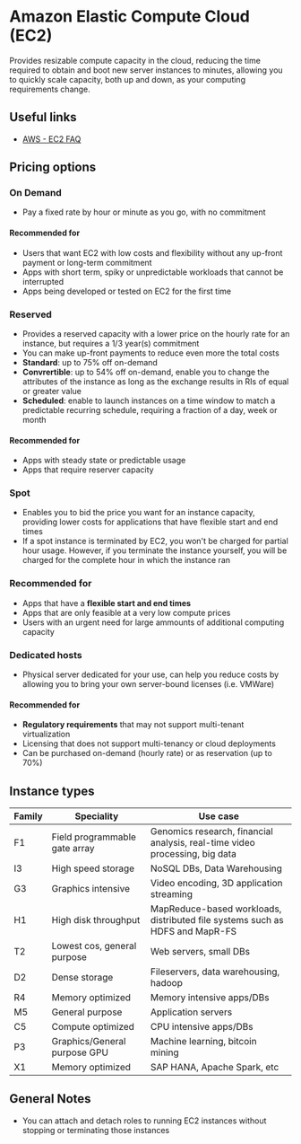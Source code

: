 # Amazon Elastic Compute Cloud (EC2)
Provides resizable compute capacity in the cloud, reducing the time required to obtain and boot new server instances to minutes, allowing you to quickly scale capacity, both up and down, as your computing requirements change.


## Useful links
- [AWS - EC2 FAQ](https://aws.amazon.com/ec2/faqs/)

## Pricing options
### On Demand
- Pay a fixed rate by hour or minute as you go, with no commitment

#### Recommended for
- Users that want EC2 with low costs and flexibility without any up-front payment or long-term commitment
- Apps with short term, spiky or unpredictable workloads that cannot be interrupted
- Apps being developed or tested on EC2 for the first time

### Reserved
- Provides a reserved capacity with a lower price on the hourly rate for an instance, but requires a 1/3 year(s) commitment
- You can make up-front payments to reduce even more the total costs
- **Standard**: up to 75% off on-demand
- **Convrertible**: up to 54% off on-demand, enable you to change the attributes of the instance as long as the exchange results in RIs of equal or greater value
- **Scheduled**: enable to launch instances on a time window to match a predictable recurring schedule, requiring a fraction of a day, week or month

#### Recommended for
- Apps with steady state or predictable usage
- Apps that require reserver capacity
 
### Spot
- Enables you to bid the price you want for an instance capacity, providing lower costs for applications that have flexible start and end times
- If a spot instance is terminated by EC2, you won't be charged for partial hour usage. However, if you terminate the instance yourself, you will be charged for the complete hour in which the instance ran

### Recommended for
- Apps that have a **flexible start and end times**
- Apps that are only feasible at a very low compute prices
- Users with an urgent need for large ammounts of additional computing capacity

### Dedicated hosts
- Physical server dedicated for your use, can help you reduce costs by allowing you to bring your own server-bound licenses (i.e. VMWare)

#### Recommended for
- **Regulatory requirements** that may not support multi-tenant virtualization
- Licensing that does not support multi-tenancy or cloud deployments
- Can be purchased on-demand (hourly rate) or as reservation (up to 70%)

## Instance types
|Family|Speciality|Use case|
|--|--|--|
|F1|Field programmable gate array|Genomics research, financial analysis, real-time video processing, big data|
|I3|High speed storage|NoSQL DBs, Data Warehousing|
|G3|Graphics intensive|Video encoding, 3D application streaming|
|H1|High disk throughput|MapReduce-based workloads, distributed file systems such as HDFS and MapR-FS|
|T2|Lowest cos, general purpose|Web servers, small DBs|
|D2|Dense storage|Fileservers, data warehousing, hadoop|
|R4|Memory optimized|Memory intensive apps/DBs|
|M5|General purpose|Application servers|
|C5|Compute optimized|CPU intensive apps/DBs|
|P3|Graphics/General purpose GPU|Machine learning, bitcoin mining|
|X1|Memory optimized|SAP HANA, Apache Spark, etc|

## General Notes
- You can attach and detach roles to running EC2 instances without stopping or terminating those instances